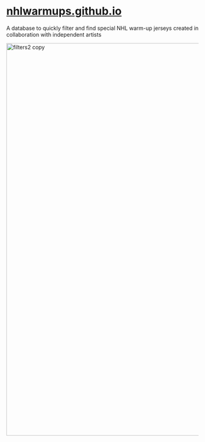 # <a href="https://nhlwarmups.github.io/">nhlwarmups.github.io</a>
A database to quickly filter and find special NHL warm-up jerseys created in collaboration with independent artists

<img width="1030" alt="filters2 copy" src="https://user-images.githubusercontent.com/129581476/229828264-06a9fe65-3e2d-4d36-aad5-1ec96d9c1d05.png">
